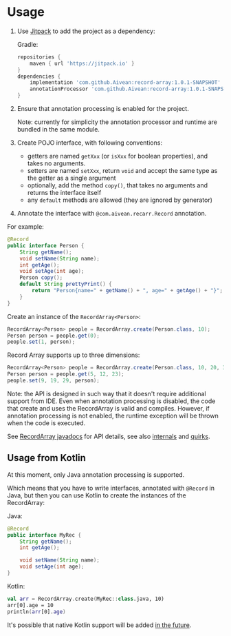 # Usage

1. Use [Jitpack](https://jitpack.io//#Aivean/record-array/1.0.1-SNAPSHOT) to add the project as a dependency:
    
   Gradle:
   ```groovy
   repositories {
       maven { url 'https://jitpack.io' }
   }
   dependencies {
       implementation 'com.github.Aivean:record-array:1.0.1-SNAPSHOT'
       annotationProcessor 'com.github.Aivean:record-array:1.0.1-SNAPSHOT'
   }
    ```
    
3. Ensure that annotation processing is enabled for the project.

   Note: currently for simplicity the annotation processor and runtime are bundled in the same module.

4. Create POJO interface, with following conventions:
    
   * getters are named `getXxx` (or `isXxx` for boolean properties),
      and takes no arguments.
   * setters are named `setXxx`, return `void` and accept the same 
      type as the getter as a single argument
   * optionally, add the method `copy()`, that takes no arguments 
      and returns the interface itself
   * any `default` methods are allowed (they are ignored by generator)

5. Annotate the interface with `@com.aivean.recarr.Record` annotation.

For example:
```java
@Record
public interface Person {
    String getName();
    void setName(String name);
    int getAge();
    void setAge(int age);
    Person copy();
    default String prettyPrint() {
        return "Person{name=" + getName() + ", age=" + getAge() + "}";
    }
}
```

Create an instance of the `RecordArray<Person>`:
```java
RecordArray<Person> people = RecordArray.create(Person.class, 10);
Person person = people.get(0);
people.set(1, person);
```

Record Array supports up to three dimensions:
```java
RecordArray<Person> people = RecordArray.create(Person.class, 10, 20, 30);
Person person = people.get(5, 12, 23);
people.set(9, 19, 29, person);
```

Note: the API is designed in such way that it doesn't 
require additional support from IDE. Even when annotation processing is disabled,
the code that create and uses the RecordArray is valid and compiles. 
However, if annotation processing is not enabled, the runtime exception 
will be thrown when the code is executed.

See [RecordArray javadocs](../record-array/src/main/java/com/aivean/recarr/RecordArray.java)  for API details, see also [internals](internals.md) and [quirks](quirks.md).

## Usage from Kotlin

At this moment, only Java annotation processing is supported.

Which means that you have to write interfaces, annotated with `@Record` in Java,
but then you can use Kotlin to create the instances of the RecordArray:

Java:
```java
@Record
public interface MyRec {
    String getName();
    int getAge();

    void setName(String name);
    void setAge(int age);
}
```

Kotlin:
```kotlin
val arr = RecordArray.create(MyRec::class.java, 10)
arr[0].age = 10
println(arr[0].age)
```

It's possible that native Kotlin support will be added [in the future](todo.md).
